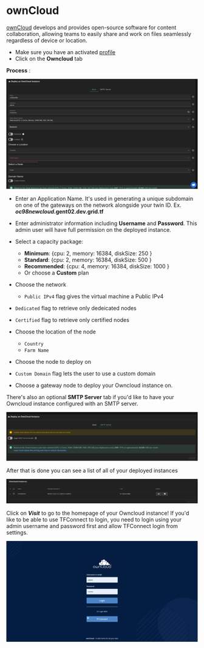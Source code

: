 # ownCloud

[ownCloud](https://owncloud.com/) develops and provides open-source software for content collaboration, allowing teams to easily share and work on files seamlessly regardless of device or location.


- Make sure you have an activated [profile](./weblets_profile_manager.md)
- Click on the **Owncloud** tab

__Process__ :

![ ](./img/owncloud1.png)

- Enter an Application Name. It's used in generating a unique subdomain on one of the gateways on the network alongside your twin ID. Ex. ***oc98newcloud*.gent02.dev.grid.tf**

- Enter administrator information including **Username** and **Password**. This admin user will have full permission on the deployed instance.
- Select a capacity package:
    - **Minimum**: {cpu: 2, memory: 16384, diskSize: 250 }
    - **Standard**: {cpu: 2, memory: 16384, diskSize: 500 }
    - **Recommended**: {cpu: 4, memory: 16384, diskSize: 1000 }
    - Or choose a **Custom** plan
- Choose the network
   - `Public IPv4` flag gives the virtual machine a Public IPv4
- `Dedicated` flag to retrieve only dedeicated nodes 
- `Certified` flag to retrieve only certified nodes 
- Choose the location of the node
   - `Country`
   - `Farm Name`
- Choose the node to deploy on 
- `Custom Domain` flag lets the user to use a custom domain
- Choose a gateway node to deploy your Owncloud instance on.

There's also an optional **SMTP Server** tab if you'd like to have your Owncloud instance configured with an SMTP server.

![ ](./img/owncloud4.png)

After that is done you can see a list of all of your deployed instances

![ ](./img/owncloud5.png)

Click on ***Visit*** to go to the homepage of your Owncloud instance! If you'd like to be able to use TFConnect to login, you need to login using your admin username and password first and allow TFConnect login from settings.

![ ](./img/owncloud6.png)
